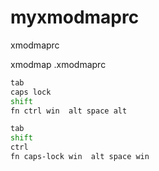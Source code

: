 # myxmodmaprc
xmodmaprc

xmodmap .xmodmaprc

```bash
tab
caps lock
shift
fn ctrl win  alt space alt

tab
shift
ctrl
fn caps-lock win  alt space win
```
